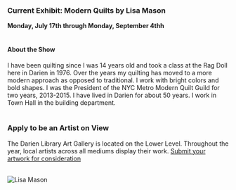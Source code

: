  <div class="row">
 <div class="col-md-8">

### Current Exhibit: Modern Quilts by Lisa Mason

**Monday, July 17th through Monday, September 4thh**
<br />
<br />
 
#### About the Show
I have been quilting since I was 14 years old and took a class at the Rag Doll here in Darien in 1976. Over the years my quilting has moved to a more modern approach as opposed to traditional. I work with bright colors and bold shapes. I was the President of the NYC Metro Modern Quilt Guild for two years, 2013-2015. I have lived in Darien for about 50 years. I work in Town Hall in the building department.
<br />
<br />


### Apply to be an Artist on View 
The Darien Library Art Gallery is located on the Lower Level. Throughout the year, local artists across all mediums display their work. [Submit your artwork for consideration](/art-on-view-submission "Submit your artwork for consideration")
<br />
<br />

</div>
<div class="col-md-4">

<img class="img-responsive center-block" src="/uploads/departments/art_on_view/lisa_mason_quilt_2017.jpg" alt="Lisa Mason" />
 
</div>
</div>